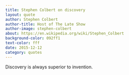 ```yaml
---
title: Stephen Colbert on discovery
layout: quote
author: Stephen Colbert
author-title: Host of The Late Show
author-image: stephen-colbert
about: https://en.wikipedia.org/wiki/Stephen_Colbert
background-color: 092ff1
text-color: fff
date: 2015-12-12
category: quotes
---
```


Discovery is always superior&nbsp;to&nbsp;invention.